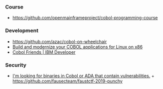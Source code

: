 ### Course

- https://github.com/openmainframeproject/cobol-programming-course

### Development

- https://github.com/azac/cobol-on-wheelchair
- [Build and modernize your COBOL applications for Linux on x86](https://www.ibm.com/products/cobol-compiler-linux-x86)
- [Cobol Friends | IBM Developer](https://www.youtube.com/playlist?list=PLzpeuWUENMK2-pANOj6C1aXyd8puKqhT2)


### Security

- [I'm looking for binaries in Cobol or ADA that contain vulnerabilities.](https://twitter.com/endrazine/status/1388116015301775365) + https://github.com/fausecteam/faustctf-2019-punchy